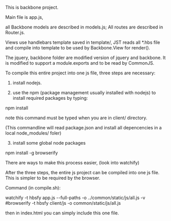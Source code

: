 This is backbone project. 

Main file is app.js, 

all Backbone models are described in models.js; All routes are described in Router.js. 

Views use handlebars template saved in template/, JST reads all *.hbs file and compile into template to be used by Backbone.View for render(). 

The jquery, backbone folder are modified version of jquery and backbone. It is modified to support a module.exports and to be read by CommonJS. 

To compile this entire project into one js file, three steps are necessary:

1. install nodejs. 

2. use the npm (package management usually installed with nodejs) to install required packages by typing:

npm install

note this command must be typed when you are in client/ directory. 

(This commandline will read package.json and install all depencencies in a local node_modules/ foler)

3. install some global node packages

npm install -g browserify

There are ways to make this process easier, (look into watchify)

After the three steps, the entire js project can be compiled into one js file. This is simpler to be required by the browser.

Command (in compile.sh):

<new> watchify -t hbsfy app.js --full-paths -o ../common/static/js/all.js -v
<old> #browserify -t hbsfy client/js -o common/static/js/all.js

then in index.html you can simply include this one file. 